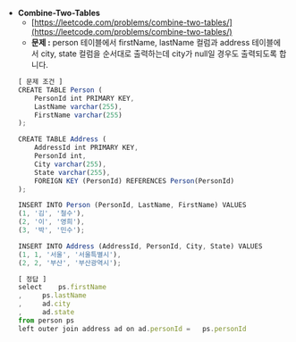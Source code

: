 - **Combine-Two-Tables**
  - [https://leetcode.com/problems/combine-two-tables/](https://leetcode.com/problems/combine-two-tables/)
  - **문제 :** person 테이블에서 firstName, lastName 컬럼과 address 테이블에서 city, state 컬럼을 순서대로 출력하는데 city가 null일 경우도 출력되도록 합니다.
  ```jsx
  [ 문제 조건 ]
  CREATE TABLE Person (
      PersonId int PRIMARY KEY,
      LastName varchar(255),
      FirstName varchar(255)
  );

  CREATE TABLE Address (
      AddressId int PRIMARY KEY,
      PersonId int,
      City varchar(255),
      State varchar(255),
      FOREIGN KEY (PersonId) REFERENCES Person(PersonId)
  );

  INSERT INTO Person (PersonId, LastName, FirstName) VALUES
  (1, '김', '철수'),
  (2, '이', '영희'),
  (3, '박', '민수');

  INSERT INTO Address (AddressId, PersonId, City, State) VALUES
  (1, 1, '서울', '서울특별시'),
  (2, 2, '부산', '부산광역시');
  ```
  ```jsx
  [ 정답 ]
  select	ps.firstName
  ,		ps.lastName
  ,		ad.city
  ,		ad.state
  from person ps
  left outer join address ad on ad.personId	=	ps.personId
  ```
